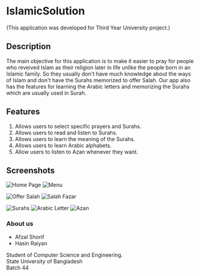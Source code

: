 # IslamicSolution
(This application was developed for Third Year University project.)

## Description
The main objective for this application is to make it easier to pray for people who reveived Islam as their religion later in life unlike the people born in an Islamic family. So they usually don't have much knowledge about the ways of Islam and don't have the Surahs memorized to offer Salah. Our app also has the features for learning the Arabic letters and memorizing the Surahs which are usually used in Surah.

## Features
1. Allows users to select specific prayers and Surahs.
2. Allows users to read and listen to Surahs.
3. Allows users to learn the meaning of the Surahs.
4. Allows users to learn Arabic alphabets.
4. Allow users to listen to Azan whenever they want.

## Screenshots
![Home Page](https://drive.google.com/uc?export=view&id=1OAASjHYwHcdDrWSdeVWE8ezpqcJcHP4_)
![Menu](https://drive.google.com/uc?export=view&id=1uTnf8kQ9PSEYksfa0ImtVlNje0PVdlcd)

![Offer Salah](https://drive.google.com/uc?export=view&id=1HuiHPXaXzutVTNV_0m7ApvhUrlwu7JIh)
![Salah Fazar](https://drive.google.com/uc?export=view&id=1wdaLWrB5Ohz0AXkDdQS3VzeEk7UNZ4AR)

![Surahs](https://drive.google.com/uc?export=view&id=1_yyj9mQHBjq3rsE4lauPxwguBFER1uRb)
![Arabic Letter](https://drive.google.com/uc?export=view&id=1mhhqy4EfvcX2vl44Ft88u52ZHLzyzJHe)
![Azan](https://drive.google.com/uc?export=view&id=1C-rQC-C637p74WeA3rPNCg_opGUhOqP4)

### About us
* Afzal Shorif
* Hasin Raiyan

Student of Computer Science and Engineering.</br>
State University of Bangladesh</br>
Batch 44
